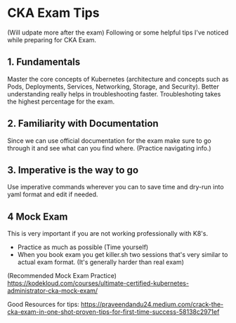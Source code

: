# CKA Exam Tips
(Will udpate more after the exam)
Following or some helpful tips I've noticed while preparing for CKA Exam.

## 1. Fundamentals

Master the core concepts of Kubernetes (architecture and concepts such as Pods, Deployments, Services, Networking, Storage, and Security). Better understanding really helps in troubleshooting faster. Troubleshoting takes the highest percentage for the exam.

## 2. Familiarity with Documentation

Since we can use official documentation for the exam make sure to go through it and see what can you find where. (Practice navigating info.)

## 3. Imperative is the way to go

Use imperative commands wherever you can to save time and dry-run into yaml format and edit if needed.

## 4 Mock Exam

This is very important if you are not working professionally with K8's.
- Practice as much as possible (Time yourself)
- When you book exam you get killer.sh two sessions that's very similar to actual exam format. (It's generally harder than real exam)


(Recommended Mock Exam Practice)
https://kodekloud.com/courses/ultimate-certified-kubernetes-administrator-cka-mock-exam/

Good Resources for tips:
https://praveendandu24.medium.com/crack-the-cka-exam-in-one-shot-proven-tips-for-first-time-success-58138c2971ef
